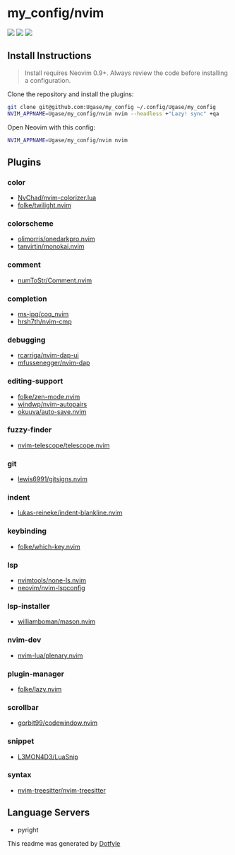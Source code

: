 # my_config/nvim

<a href="https://dotfyle.com/Ugase/myconfig-nvim"><img src="https://dotfyle.com/Ugase/myconfig-nvim/badges/plugins?style=flat" /></a>
<a href="https://dotfyle.com/Ugase/myconfig-nvim"><img src="https://dotfyle.com/Ugase/myconfig-nvim/badges/leaderkey?style=flat" /></a>
<a href="https://dotfyle.com/Ugase/myconfig-nvim"><img src="https://dotfyle.com/Ugase/myconfig-nvim/badges/plugin-manager?style=flat" /></a>


## Install Instructions

 > Install requires Neovim 0.9+. Always review the code before installing a configuration.

Clone the repository and install the plugins:

```sh
git clone git@github.com:Ugase/my_config ~/.config/Ugase/my_config
NVIM_APPNAME=Ugase/my_config/nvim nvim --headless +"Lazy! sync" +qa
```

Open Neovim with this config:

```sh
NVIM_APPNAME=Ugase/my_config/nvim nvim
```

## Plugins

### color

+ [NvChad/nvim-colorizer.lua](https://dotfyle.com/plugins/NvChad/nvim-colorizer.lua)
+ [folke/twilight.nvim](https://dotfyle.com/plugins/folke/twilight.nvim)
### colorscheme

+ [olimorris/onedarkpro.nvim](https://dotfyle.com/plugins/olimorris/onedarkpro.nvim)
+ [tanvirtin/monokai.nvim](https://dotfyle.com/plugins/tanvirtin/monokai.nvim)
### comment

+ [numToStr/Comment.nvim](https://dotfyle.com/plugins/numToStr/Comment.nvim)
### completion

+ [ms-jpq/coq_nvim](https://dotfyle.com/plugins/ms-jpq/coq_nvim)
+ [hrsh7th/nvim-cmp](https://dotfyle.com/plugins/hrsh7th/nvim-cmp)
### debugging

+ [rcarriga/nvim-dap-ui](https://dotfyle.com/plugins/rcarriga/nvim-dap-ui)
+ [mfussenegger/nvim-dap](https://dotfyle.com/plugins/mfussenegger/nvim-dap)
### editing-support

+ [folke/zen-mode.nvim](https://dotfyle.com/plugins/folke/zen-mode.nvim)
+ [windwp/nvim-autopairs](https://dotfyle.com/plugins/windwp/nvim-autopairs)
+ [okuuva/auto-save.nvim](https://dotfyle.com/plugins/okuuva/auto-save.nvim)
### fuzzy-finder

+ [nvim-telescope/telescope.nvim](https://dotfyle.com/plugins/nvim-telescope/telescope.nvim)
### git

+ [lewis6991/gitsigns.nvim](https://dotfyle.com/plugins/lewis6991/gitsigns.nvim)
### indent

+ [lukas-reineke/indent-blankline.nvim](https://dotfyle.com/plugins/lukas-reineke/indent-blankline.nvim)
### keybinding

+ [folke/which-key.nvim](https://dotfyle.com/plugins/folke/which-key.nvim)
### lsp

+ [nvimtools/none-ls.nvim](https://dotfyle.com/plugins/nvimtools/none-ls.nvim)
+ [neovim/nvim-lspconfig](https://dotfyle.com/plugins/neovim/nvim-lspconfig)
### lsp-installer

+ [williamboman/mason.nvim](https://dotfyle.com/plugins/williamboman/mason.nvim)
### nvim-dev

+ [nvim-lua/plenary.nvim](https://dotfyle.com/plugins/nvim-lua/plenary.nvim)
### plugin-manager

+ [folke/lazy.nvim](https://dotfyle.com/plugins/folke/lazy.nvim)
### scrollbar

+ [gorbit99/codewindow.nvim](https://dotfyle.com/plugins/gorbit99/codewindow.nvim)
### snippet

+ [L3MON4D3/LuaSnip](https://dotfyle.com/plugins/L3MON4D3/LuaSnip)
### syntax

+ [nvim-treesitter/nvim-treesitter](https://dotfyle.com/plugins/nvim-treesitter/nvim-treesitter)
## Language Servers

+ pyright


 This readme was generated by [Dotfyle](https://dotfyle.com)
